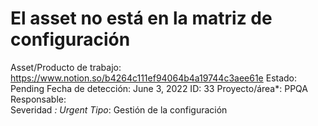 # El asset no está en la matriz de configuración

Asset/Producto de trabajo: https://www.notion.so/b4264c111ef94064b4a19744c3aee61e 
Estado: Pending
Fecha de detección: June 3, 2022
ID: 33
Proyecto/área*: PPQA
Responsable:  
Severidad *: Urgent
Tipo*: Gestión de la configuración
